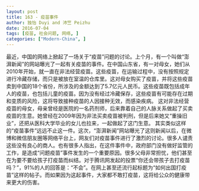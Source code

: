 ```yaml
---
layout: post
title: 163 - 疫苗事件
author: 独怡 Duyi and 沛竺 Peizhu
date: 2016-07-04
tags: [疫苗, 社会问题, 网络, ]
categories: ["Modern-China", ]
---
```



最近，中国的网络上掀起了一场关于“疫苗”问题的讨论。上个月，有一个叫做“澎湃新闻”的网站曝光了一起有关疫苗的事件。在中国山东省，有一对母女，她们从2010年开始，就一直在非法经营疫苗。这些疫苗，在运输过程中，没有按照规定进行冷藏存储，而只是被放在室温的仓库里。这对母女购买了疫苗，并将这些疫苗卖到中国的18个省份，所涉及的金额达到了5.7亿元人民币。这些疫苗既包括成年人的疫苗，也包括儿童的疫苗。因为没有经过冷藏保存，这些疫苗有可能存在过期和变质的风险，这将导致接种疫苗的人因接种无效，而感染疾病。
这对非法经营疫苗的母女，母亲曾经是医院的一名药剂师，后来靠着自己的人脉关系做起了买卖疫苗的生意。她曾经在2009年因为非法买卖疫苗被判刑，但是后来她又“重操旧业”，还把从医科大学毕业的女儿也拉来，一起做起了这门生意。
其实类似这样的“疫苗事件”远远不止这一件。这次，“澎湃新闻”网站曝光了这则新闻以后，在微博和微信朋友圈等网络平台上，网友们对疫苗事件进行了激烈的讨论。很多人谴责这些没有良心的商人。也有很多人指出，在这件事件中，政府部门没有做好监管的工作，是造成“问题疫苗”事件发生的一个重要原因。很多父母非常担忧，他们甚至在为要不要给孩子打疫苗而纠结。对于腾讯网发起的投票“你还会带孩子去打疫苗吗？”，91%的人的回答是：“不会”。在网上甚至还流行起标题为“如何出国打疫苗”这样的帖子。而如果因为这起事件，大家都不敢打疫苗，这将给公众的健康带来更大的伤害。

